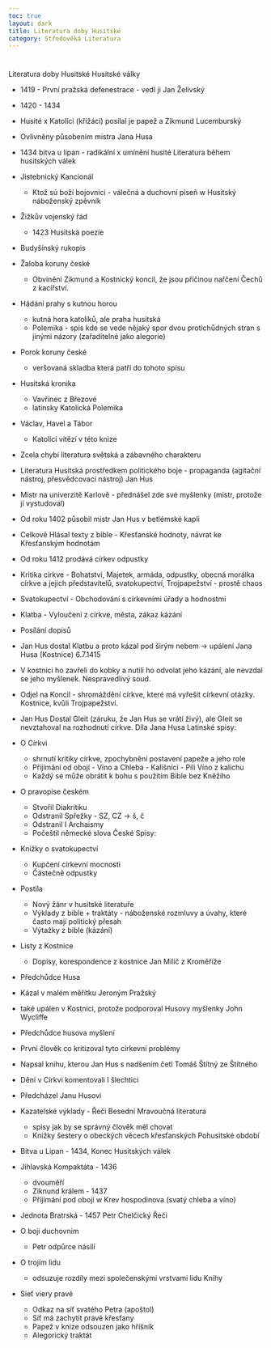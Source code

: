 ```yaml
---
toc: true
layout: dark
title: Literatura doby Husitské 
category: Středověká Literatura 
---
```





#

 Literatura doby Husitské
Husitské války
* 1419 - První pražská defenestrace - vedl ji Jan Želivský
* 1420 - 1434
* Husité x Katolíci (křižáci) posílal je papež a Zikmund Lucemburský
* Ovlivněny působením mistra Jana Husa
* 1434 bitva u lipan - radikální x umínění husité
Literatura během husitských válek
* Jistebnický Kancionál
  * Ktož sú boží bojovníci - válečná a duchovní píseň
w Husitský náboženský zpěvník
* Žižkův vojenský řád
  * 1423
Husitská poezie
* Budyšínský rukopis
* Žaloba koruny české
  * Obviněni Zikmund a Kostnický koncil,  že jsou příčinou nařčení Čechů z kacířství.
* Hádání prahy s kutnou horou
  * kutná hora katolíků, ale praha husitská
  * Polemika - spis kde se vede nějaký spor dvou protichůdných stran s jinými názory (zařaditelné jako alegorie)
* Porok koruny české
  *  veršovaná skladba která patří do tohoto spisu
* Husitská kronika
  * Vavřinec z Březové
  * latinsky
Katolická Polemika
* Václav, Havel a Tábor
  * Katolíci vítězí v této knize

* Zcela chybí literatura světská a zábavného charakteru
* Literatura Husitská prostředkem politického boje - propaganda (agitační nástroj, přesvědcovací nástroj)
Jan Hus
* Mistr na univerzitě Karlově - přednášel zde své myšlenky (mistr, protože jí vystudoval)
* Od roku 1402 působil mistr Jan Hus v betlémské kapli
* Celkově Hlásal texty z bible - Křesťanské hodnoty, návrat ke Křesťanským hodnotám
* Od roku 1412 prodává církev odpustky
* Kritika církve - Bohatství, Majetek, armáda, odpustky, obecná morálka církve a jejich představitelů, svatokupectví, Trojpapežství - prostě chaos
* Svatokupectví - Obchodování s církevními úřady a hodnostmi
* Klatba - Vyloučení z církve, města, zákaz kázání
* Posílání dopisů
* Jan Hus dostal Klatbu a proto kázal pod širým nebem -> upálení Jana Husa (Kostnice) 6.7.1415
* V kostnici ho zavřeli do kobky a nutili ho odvolat jeho kázání, ale nevzdal se jeho myšlenek. Nespravedlivý soud.
* Odjel na Koncil - shromáždění církve, které má vyřešit církevní otázky. Kostnice, kvůli Trojpapežství.
* Jan Hus Dostal Gleit (záruku, že Jan Hus se vrátí živý), ale Gleit se nevztahoval na rozhodnutí církve.
Díla Jana Husa
Latinské spisy:
* O Církvi
  * shrnutí kritiky církve, zpochybnění postavení papeže a jeho role
  * Přijímání od obojí - Víno a Chleba - Kališníci - Pili Víno z kalichu
  * Každý se může obrátit k bohu s použítím Bible bez Kněžího
* O pravopise českém
  * Stvořil Diakritiku
  * Odstranil Spřežky - SZ, CZ -> š, č
  * Odstranil I Archaismy
  * Počeštil německé slova
České Spisy:
* Knížky o svatokupectví
  * Kupčení církevní mocnosti
  * Částečně odpustky
* Postila
  * Nový žánr v husitské literatuře
  * Výklady z bible + traktáty - náboženské rozmluvy a úvahy, které často mají politický přesah
  * Výtažky z bible (kázání)
* Listy z Kostnice
  * Dopisy, korespondence z kostnice
Jan Milíč z Kroměříže
* Předchůdce Husa
* Kázal v malém měřítku
Jeroným Pražský
* také upálen v Kostnici, protože podporoval Husovy myšlenky
John Wycliffe
* Předchůdce husova myšlení
* První člověk co kritizoval tyto církevní problémy
* Napsal knihu, kterou Jan Hus s nadšením četl
Tomáš Štítný ze Štítného
* Dění v Církvi komentovali I šlechtici
* Předcházel Janu Husovi
* Kazatelské výklady - Řeči Besední
Mravoučná literatura
  * spisy jak by se správný člověk měl chovat
  * Knížky šestery o obeckých věcech křesťanských
Pohusitské období
* Bitva u Lipan - 1434, Konec Husitských válek
* Jihlavská Kompaktáta - 1436
  * dvouměří
  * Ziknund králem - 1437
  * Přijímání pod obojí
w Krev hospodinova (svatý chleba a víno)
* Jednota Bratrská - 1457
Petr Chelčický
Řeči
* O boji duchovním
  * Petr odpůrce násilí
* O trojím lidu 
  * odsuzuje rozdíly mezi společenskými vrstvami lidu
Knihy
* Sieť viery pravé
  * Odkaz na síť svatého Petra (apoštol)
  * Síť má zachytit pravé křesťany
  * Papež v knize odsouzen jako hříšník
  * Alegorický traktát
